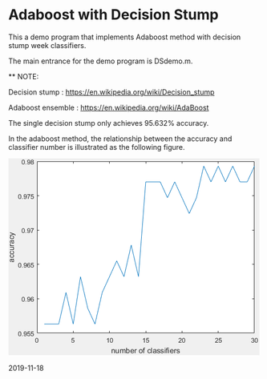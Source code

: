# Adaboost with Decision Stump

This a demo program that implements Adaboost method with decision stump week classifiers.

The main entrance for the demo program is DSdemo.m.

** NOTE:

Decision stump : https://en.wikipedia.org/wiki/Decision_stump

Adaboost ensemble : https://en.wikipedia.org/wiki/AdaBoost

The single decision stump only achieves 95.632% accuracy.

In the adaboost method, the relationship between the accuracy and classifier number is illustrated as the following figure.

![](./fig_boost.png)

2019-11-18
